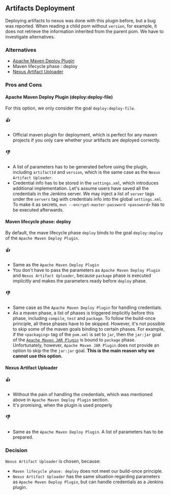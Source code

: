 ## Artifacts Deployment
Deploying artifacts to nexus was done with this plugin before, but a bug was reported.
When reading a child pom without `version`, for example, it does not retrieve the information inherited from the parent pom.
We have to investigate alternatives.
### Alternatives
* [Apache Maven Deploy Plugin](http://maven.apache.org/plugins/maven-deploy-plugin/)
* Maven lifecycle phase : deploy
* [Nexus Artifact Uploader](https://wiki.jenkins.io/display/JENKINS/Nexus+Artifact+Uploader)

### Pros and Cons

#### Apache Maven Deploy Plugin (deploy:deploy-file)
For this option, we only consider the goal `deploy:deploy-file`.
##### :+1:
- Official maven plugin for deployment, which is perfect for any maven projects if you only care whether your artifacts are deployed correctly.
##### :-1:
- A list of parameters has to be generated before using the plugin, including `artifactId` and `version`, which is the same case as the `Nexus Artifact Uploader`.
- Credential info has to be stored in the `settings.xml`, which introduces additional implementation.
Let's assume users have saved all the credentials in the Jenkins server.
We may inject a list of `server` tags under the `servers` tag with credentials info into the global `settings.xml`.
To make it as secrets, `mvn --encrypt-master-password <password>` has to be executed afterwards.


#### Maven lifecycle phase: deploy
By default, the mave lifecycle phase `deploy` binds to the goal `deploy:deploy` of the `Apache Maven Deploy Plugin`.
##### :+1:
- Same as the `Apache Maven Deploy Plugin`
- You don't have to pass the parameters as `Apache Maven Deploy Plugin` and `Nexus Artifact Uploader`, 
because `package` phase is executed implicitly and makes the parameters ready before `deploy` phase.
##### :-1:
- Same case as the `Apache Maven Deploy Plugin` for handling credentials.
- As a maven phase, a list of phases is triggered implicitly before this phase, including `compile`, `test` and `package`.
To follow the build-once principle, all these phases have to be skipped.
However, it's not possible to skip some of the maven goals binding to certain phases.
For example, if the `<packaging>` tag of the `pom.xml` is set to `jar`, then the `jar:jar` goal of the [`Apache Maven JAR Plugin`](https://maven.apache.org/plugins/maven-jar-plugin/) is bound to `package` phase.
Unfortunately, however, `Apache Maven JAR Plugin` does not provide an option to skip the the `jar:jar` goal.
**This is the main reason why we cannot use this option.**


#### Nexus Artifact Uploader
##### :+1:
- Without the pain of handling the credentials, which was mentioned above in `Apache Maven Deploy Plugin` section.
- It's promising, when the plugin is used properly
##### :-1:
- Same as the `Apache Maven Deploy Plugin`. A list of parameters has to be prepared.

### Decision
`Nexus Artifact Uploader` is chosen, because:
- `Maven lifecycle phase: deploy` does not meet our build-once principle.
- `Nexus Artifact Uploader` has the same situation regarding parameters as `Apache Maven Deploy Plugin`, but can handle credentials as a Jenkins plugin.

